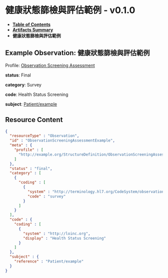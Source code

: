 # 健康狀態篩檢與評估範例 - v0.1.0

* [**Table of Contents**](toc.md)
* [**Artifacts Summary**](artifacts.md)
* **健康狀態篩檢與評估範例**

## Example Observation: 健康狀態篩檢與評估範例

Profile: [Observation Screening Assessment](StructureDefinition-ObservationScreeningAssessment.md)

**status**: Final

**category**: Survey

**code**: Health Status Screening

**subject**: [Patient/example](Patient/example)



## Resource Content

```json
{
  "resourceType" : "Observation",
  "id" : "ObservationScreeningAssessmentExample",
  "meta" : {
    "profile" : [
      "http://example.org/StructureDefinition/ObservationScreeningAssessment"
    ]
  },
  "status" : "final",
  "category" : [
    {
      "coding" : [
        {
          "system" : "http://terminology.hl7.org/CodeSystem/observation-category",
          "code" : "survey"
        }
      ]
    }
  ],
  "code" : {
    "coding" : [
      {
        "system" : "http://loinc.org",
        "display" : "Health Status Screening"
      }
    ]
  },
  "subject" : {
    "reference" : "Patient/example"
  }
}

```
